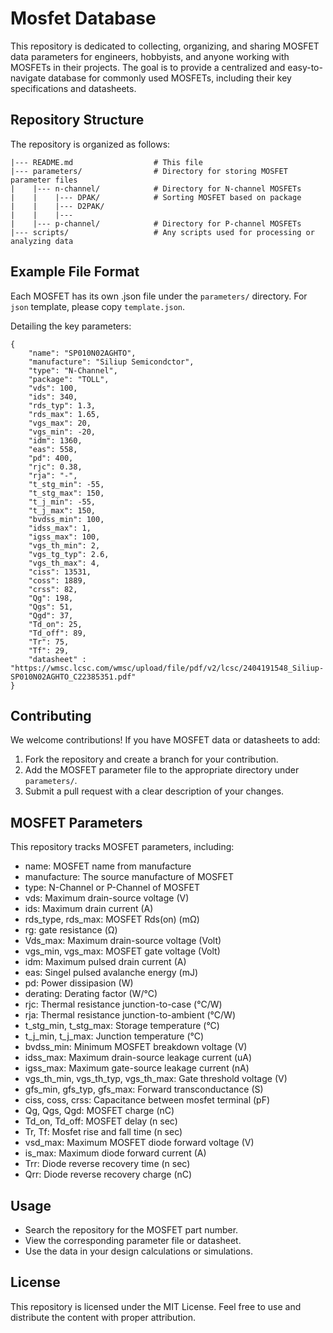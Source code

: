 # Mosfet Database
This repository is dedicated to collecting, organizing, and sharing MOSFET data parameters for engineers, hobbyists, and anyone working with MOSFETs in their projects. The goal is to provide a centralized and easy-to-navigate database for commonly used MOSFETs, including their key specifications and datasheets.

## Repository Structure
The repository is organized as follows:

```
|--- README.md                  # This file
|--- parameters/                # Directory for storing MOSFET parameter files
|    |--- n-channel/            # Directory for N-channel MOSFETs
|    |    |--- DPAK/            # Sorting MOSFET based on package
|    |    |--- D2PAK/
|    |    |---
|    |--- p-channel/            # Directory for P-channel MOSFETs
|--- scripts/                   # Any scripts used for processing or analyzing data
```

## Example File Format
Each MOSFET has its own .json file under the `parameters/` directory. For `json` template, please copy `template.json`.

Detailing the key parameters:

```
{
    "name": "SP010N02AGHTO",
    "manufacture": "Siliup Semicondctor",
    "type": "N-Channel",
    "package": "TOLL",
    "vds": 100,
    "ids": 340,
    "rds_typ": 1.3,
    "rds_max": 1.65,
    "vgs_max": 20,
    "vgs_min": -20,
    "idm": 1360,
    "eas": 558,
    "pd": 400,
    "rjc": 0.38,
    "rja": "-",
    "t_stg_min": -55,
    "t_stg_max": 150,
    "t_j_min": -55,
    "t_j_max": 150,
    "bvdss_min": 100,
    "idss_max": 1,
    "igss_max": 100,
    "vgs_th_min": 2,
    "vgs_tg_typ": 2.6,
    "vgs_th_max": 4,
    "ciss": 13531,
    "coss": 1889,
    "crss": 82,
    "Qg": 198,
    "Qgs": 51,
    "Qgd": 37,
    "Td_on": 25,
    "Td_off": 89,
    "Tr": 75,
    "Tf": 29,
    "datasheet" : "https://wmsc.lcsc.com/wmsc/upload/file/pdf/v2/lcsc/2404191548_Siliup-SP010N02AGHTO_C22385351.pdf"
}
```

## Contributing
We welcome contributions! If you have MOSFET data or datasheets to add:

1. Fork the repository and create a branch for your contribution.
2. Add the MOSFET parameter file to the appropriate directory under `parameters/`.
3. Submit a pull request with a clear description of your changes.

## MOSFET Parameters
This repository tracks MOSFET parameters, including:

- name: MOSFET name from manufacture
- manufacture: The source manufacture of MOSFET
- type: N-Channel or P-Channel of MOSFET
- vds: Maximum drain-source voltage (V)
- ids: Maximum drain current (A)
- rds_type, rds_max: MOSFET Rds(on) (mΩ)
- rg: gate resistance (Ω)
- Vds_max: Maximum drain-source voltage (Volt)
- vgs_min, vgs_max: MOSFET gate voltage (Volt)
- idm: Maximum pulsed drain current (A)
- eas: Singel pulsed avalanche energy (mJ)
- pd: Power dissipasion (W)
- derating: Derating factor (W/°C)
- rjc: Thermal resistance junction-to-case (°C/W)
- rja: Thermal resistance junction-to-ambient (°C/W)
- t_stg_min, t_stg_max: Storage temperature (°C)
- t_j_min, t_j_max: Junction temperature (°C)
- bvdss_min: Minimum MOSFET breakdown voltage (V)
- idss_max: Maximum drain-source leakage current (uA)
- igss_max: Maximum gate-source leakage current (nA)
- vgs_th_min, vgs_th_typ, vgs_th_max: Gate threshold voltage (V)
- gfs_min, gfs_typ, gfs_max: Forward transconductance (S)
- ciss, coss, crss: Capacitance between mosfet terminal (pF)
- Qg, Qgs, Qgd: MOSFET charge (nC)
- Td_on, Td_off: MOSFET delay (n sec)
- Tr, Tf: Mosfet rise and fall time (n sec)
- vsd_max: Maximum MOSFET diode forward voltage (V)
- is_max: Maximum diode forward current (A)
- Trr: Diode reverse recovery time (n sec)
- Qrr: Diode reverse recovery charge (nC)

## Usage
- Search the repository for the MOSFET part number.
- View the corresponding parameter file or datasheet.
- Use the data in your design calculations or simulations.

## License
This repository is licensed under the MIT License. Feel free to use and distribute the content with proper attribution.
